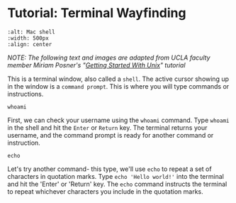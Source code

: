 # Tutorial: Terminal Wayfinding

```{image} ../images/ch3/Fig_C.jpeg
:alt: Mac shell 
:width: 500px
:align: center
```

*NOTE: The following text and images are adapted from UCLA faculty member Miriam Posner's "[Getting Started With Unix](https://github.com/miriamposner/unix/blob/main/getting_started_with_commandline.md)" tutorial*

This is a terminal window, also called a `shell`. The active cursor showing up in the window is a `command prompt`. This is where you will type commands or instructions.

```
whoami
```

First, we can check your username using the `whoami` command. Type `whoami` in the shell and hit the `Enter` or `Return` key. The terminal returns your username, and the command prompt is ready for another command or instruction.

```
echo
```

Let's try another command- this type, we'll use `echo` to repeat a set of characters in quotation marks. Type `echo 'Hello world!'` into the terminal and hit the 'Enter' or 'Return' key. The `echo` command instructs the terminal to repeat whichever characters you include in the quotation marks.